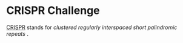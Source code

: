 # CRISPR Challenge

[CRISPR](https://en.wikipedia.org/wiki/CRISPR) stands for *clustered regularly interspaced short palindromic repeats* .